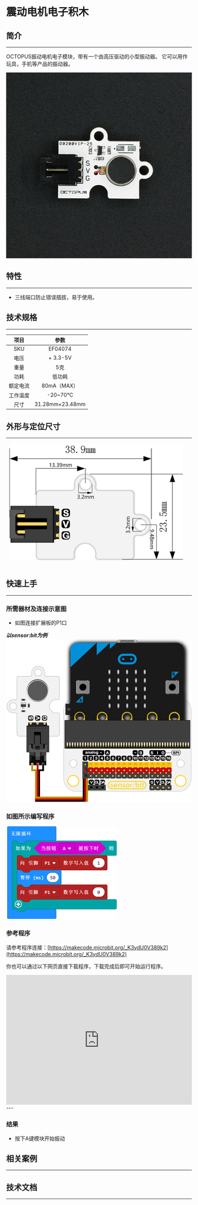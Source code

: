 # 震动电机电子积木

## 简介
---
OCTOPUS振动电机电子模块，带有一个由高压驱动的小型振动器。 它可以用作玩具，手机等产品的振动器。

 ![](./images/d9jdEqa.jpg)

## 特性
---
- 三线端口防止错误插拔，易于使用。

## 技术规格
---

项目 | 参数 
:-: | :-: 
SKU|EF04074
电压|+ 3.3-5V
重量|5克
功耗|低功耗
额定电流|80mA（MAX）
工作温度|-20~70℃
尺寸|31.28mm×23.48mm

## 外形与定位尺寸
---

![](./images/cdNd1Kw.png)

## 快速上手
---
### 所需器材及连接示意图
- 如图连接扩展板的P1口

***以sensor:bit为例***
![](./images/opsGYQb.png)


### 如图所示编写程序

![](./images/04074_01.png)

### 参考程序
请参考程序连接：[https://makecode.microbit.org/_K3ydU0V389k2](https://makecode.microbit.org/_K3ydU0V389k2)

你也可以通过以下网页直接下载程序，下载完成后即可开始运行程序。

<div style="position:relative;height:0;padding-bottom:70%;overflow:hidden;"><iframe style="position:absolute;top:0;left:0;width:100%;height:100%;" src="https://makecode.microbit.org/#pub:_K3ydU0V389k2" frameborder="0" sandbox="allow-popups allow-forms allow-scripts allow-same-origin"></iframe></div>  
---

### 结果
- 按下A键模块开始振动

## 相关案例
---

## 技术文档
---
